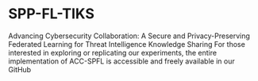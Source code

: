 # SPP-FL-TIKS
Advancing Cybersecurity Collaboration: A Secure and Privacy-Preserving Federated Learning for Threat Intelligence Knowledge Sharing
For those interested in exploring or replicating our experiments, the entire implementation of ACC-SPFL is accessible and freely available in our GitHub
